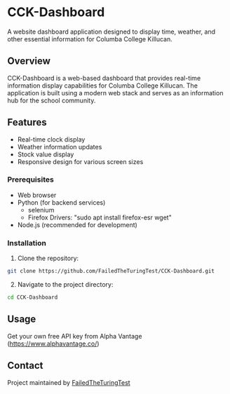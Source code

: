 # CCK-Dashboard

A website dashboard application designed to display time, weather, and other essential information for Columba College Killucan.

## Overview

CCK-Dashboard is a web-based dashboard that provides real-time information display capabilities for Columba College Killucan. The application is built using a modern web stack and serves as an information hub for the school community.

## Features

- Real-time clock display
- Weather information updates
- Stock value display
- Responsive design for various screen sizes

### Prerequisites
- Web browser
- Python (for backend services)
  - selenium
  - Firefox Drivers: "sudo apt install firefox-esr wget"
- Node.js (recommended for development)

### Installation
1. Clone the repository:
```bash
git clone https://github.com/FailedTheTuringTest/CCK-Dashboard.git
```
2. Navigate to the project directory:
```bash
cd CCK-Dashboard
```

## Usage

Get your own free API key from Alpha Vantage (https://www.alphavantage.co/)

## Contact

Project maintained by [FailedTheTuringTest](https://github.com/FailedTheTuringTest)
